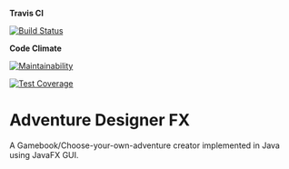 **Travis CI** 

[![Build Status](https://travis-ci.com/Mabufudyne/AdventureDesignerFX.svg?branch=master)](https://travis-ci.com/Mabufudyne/AdventureDesignerFX)

**Code Climate**

[![Maintainability](https://api.codeclimate.com/v1/badges/8395f6cfee76416e8d06/maintainability)](https://codeclimate.com/github/Mabufudyne/AdventureDesignerFX/maintainability)

[![Test Coverage](https://api.codeclimate.com/v1/badges/8395f6cfee76416e8d06/test_coverage)](https://codeclimate.com/github/Mabufudyne/AdventureDesignerFX/test_coverage)


# Adventure Designer FX

A Gamebook/Choose-your-own-adventure creator implemented in Java using JavaFX GUI.